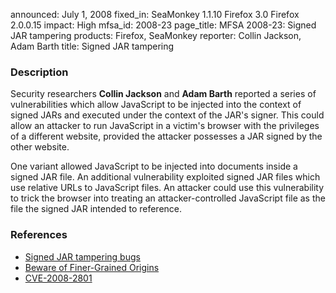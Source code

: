 announced: July 1, 2008
fixed_in: SeaMonkey 1.1.10
          Firefox 3.0
          Firefox 2.0.0.15
impact: High
mfsa_id: 2008-23
page_title: MFSA 2008-23: Signed JAR tampering
products: Firefox, SeaMonkey
reporter: Collin Jackson, Adam Barth
title: Signed JAR tampering

<h3>Description</h3>

<p>Security researchers <strong>Collin Jackson</strong> and
<strong>Adam Barth</strong> reported a series of vulnerabilities which
allow JavaScript to be injected into the context of signed JARs and
executed under the context of the JAR's signer.  This could allow an
attacker to run JavaScript in a victim's browser with the privileges
of a different website, provided the attacker possesses a JAR signed
by the other website.</p>

<p>One variant allowed JavaScript to be injected into documents inside
a signed JAR file.  An additional vulnerability exploited signed JAR files
which use relative URLs to JavaScript files. An attacker could use this
vulnerability to trick the browser into treating an attacker-controlled
JavaScript file as the file the signed JAR intended to reference.</p>

<h3>References</h3>

<ul>
  <li><a href="https://bugzilla.mozilla.org/buglist.cgi?bug_id=418996,424426,424188">Signed JAR tampering bugs</a></li>
  <li><a class="ex-ref" href="http://crypto.stanford.edu/websec/origins/fgo.pdf">
      Beware of Finer-Grained Origins</a></li>
  <li><a class="ex-ref" href="http://cve.mitre.org/cgi-bin/cvename.cgi?name=CVE-2008-2801">CVE-2008-2801</a></li>

</ul>




